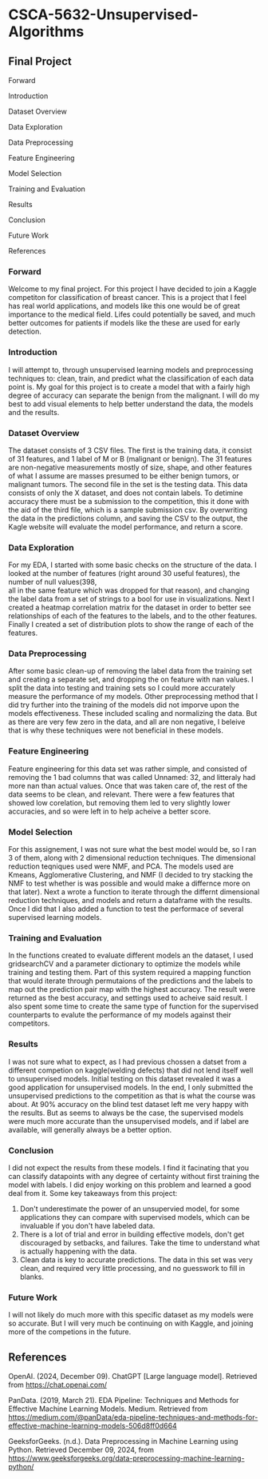 # CSCA-5632-Unsupervised-Algorithms
## Final Project

Forward

Introduction

Dataset Overview

Data Exploration

Data Preprocessing

Feature Engineering

Model Selection

Training and Evaluation

Results

Conclusion

Future Work

References


### Forward
Welcome to my final project. For this project I have decided to join a Kaggle competiton for classification of breast cancer. This is a project that I feel has real world
applications, and models like this one would be of great importance to the medical field. Lifes could potentially be saved, and much better outcomes for patients if models
like the these are used for early detection.   

### Introduction
I will attempt to, through unsupervised learning models and preprocessing techniques to: clean, train, and predict what the classification of each data point is. My goal
for this project is to create a model that with a fairly high degree of accuracy can separate the benign from the malignant. I will do my best to add visual elements to
help better understand the data, the models and the results.

### Dataset Overview
The dataset consists of 3 CSV files. The first is the training data, it consist of 31 features, and 1 label of M or B (malignant or benign). The 31 features are non-negative
measurements mostly of size, shape, and other features of what I assume are masses presumed to be either benign tumors, or malignant tumors.  The second file in the set is
the testing data. This data consists of only the X dataset, and does not contain labels. To detimine accuracy there must be a submission to the competition, this it done with
the aid of the third file, which is a sample submission csv. By overwriting the data in the predictions column, and saving the CSV to the output, the Kagle website will
evaluate the model performance, and return a score.   

### Data Exploration
For my EDA, I started with some basic checks on the structure of the data. I looked at the number of features (right around 30 useful features), the number of null values(398,   
all in the same feature which was dropped for that reason), and changing the label data from a set of strings to a bool for use in visualizations. Next I created a heatmap
correlation matrix for the dataset in order to better see relationships of each of the features to the labels, and to the other features. Finally I created a set of 
distribution plots to show the range of each of the features.

### Data Preprocessing
After some basic clean-up of removing the label data from the training set and creating a separate set, and dropping the on feature with nan values. I split the data into 
testing and training sets so I could more accurately measure the performance of my models. Other preprocessing method that I did try further into the training of the models
did not imporve upon the models effectiveness. These included scaling and normalizing the data. But as there are very few zero in the data, and all are non negative, I beleive 
that is why these techniques were not beneficial in these models. 

### Feature Engineering
Feature engineering for this data set was rather simple, and consisted of removing the 1 bad columns that was called Unnamed: 32, and litteraly had more nan than actual
values. Once that was taken care of, the rest of the data seems to be clean, and relevant. There were a few features that showed low corelation, but removing them led to very
slightly lower accuracies, and so were left in to help acheive a better score. 

### Model Selection
For this assignement, I was not sure what the best model would be, so I ran 3 of them, along with 2 dimensional reduction techniques. The dimensional reduction teqniques used
were NMF, and PCA. The models used are Kmeans, Agglomerative Clustering, and NMF (I decided to try stacking the NMF to test whether is was possible and would make a differnce
more on that later). Next a wrote a function to iterate through the differnt dimensional reduction techniques, and models and return a dataframe with the results. Once I did 
that I also added a function to test the performace of several supervised learning models. 

### Training and Evaluation
In the functions created to evaluate different models an the dataset, I used gridsearchCV and a parameter dictionary to optimize the models while training and testing them. 
Part of this system required a mapping function that would iterate through permutaions of the predictions and the labels to map out the prediction pair map with the highest 
accuracy. The result were returned as the best accuracy, and settings used to acheive said result. I also spent some time to create the same type of function for the 
supervised counterparts to evalute the performance of my models against their competitors.

### Results
I was not sure what to expect, as I had previous chossen a datset from a different competion on kaggle(welding defects) that did not lend itself well to unsupervised models. 
Initial testing on this dataset revealed it was a good application for unsupervised models. In the end, I only submitted the unsupervised predictions to the competition as that
is what the course was about. At 90% accuracy on the blind test dataset left me very happy with the results. But as seems to always be the case, the supervised models were much
more accurate than the unsupervised models, and if label are available, will generally always be a better option. 

### Conclusion
I did not expect the results from these models. I find it facinating that you can classify datapoints with any degree of certainty without first training the model with labels.
I did enjoy working on this problem and learned a good deal from it.
Some key takeaways from this project:
1. Don't underestimate the power of an unsupervied model, for some applications they can compare with supervised models, which can be invaluable if you don't have labeled data.
2. There is a lot of trial and error in building effective models, don't get discouraged by setbacks, and failures. Take the time to understand what is actually happening with
the data.
3. Clean data is key to accurate predictions. The data in this set was very clean, and required very little processing, and no guesswork to fill in blanks.  

### Future Work
I will not likely do much more with this specific dataset as my models were so accurate. But I will very much be continuing on with Kaggle, and joining more of the competions 
in the future.

## References

OpenAI. (2024, December 09). ChatGPT [Large language model]. Retrieved from https://chat.openai.com/

PanData. (2019, March 21). EDA Pipeline: Techniques and Methods for Effective Machine Learning Models. Medium. Retrieved from https://medium.com/@panData/eda-pipeline-techniques-and-methods-for-effective-machine-learning-models-506d8ff0d664

GeeksforGeeks. (n.d.). Data Preprocessing in Machine Learning using Python. Retrieved December 09, 2024, from https://www.geeksforgeeks.org/data-preprocessing-machine-learning-python/

